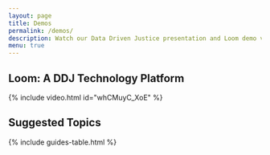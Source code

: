 ```yaml
---
layout: page
title: Demos
permalink: /demos/
description: Watch our Data Driven Justice presentation and Loom demo videos.
menu: true
---
```


## Loom: A DDJ Technology Platform
{% include video.html id="whCMuyC_XoE" %}

## Suggested Topics

<!-- | Topic                                   | Tutorial Description                                                                                                                                                               |
|-----------------------------------------|--------------------------------------------------------|
| [Search](/guides/search/)               | (Walkthrough and Video) Search for data in your datasets. |
| [Linking](/guides/linking/)             | (Walkthrough and Video) Link and merge disparate datasets. |
| [Organizations](/guides/organizations/) | (Walkthrough) Create organizations, add members, and assign user roles. |
| [Permissions](/guides/permissions/)     | (Walkthrough) Request, grant, and revoke user permissions. | -->

{% include guides-table.html %}
